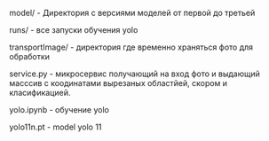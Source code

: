 
model/ - Директория с версиями моделей от первой до третьей

runs/ - все запуски обучения yolo

transportImage/ - директория где временно храняться фото для обработки 

service.py - микросервис получающий на вход фото и выдающий масссив с коодинатами вырезаных областйей, скором и класификацией.

yolo.ipynb - обучение yolo

yolo11n.pt - model yolo 11